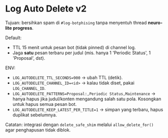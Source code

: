 # Log Auto Delete v2

Tujuan: bersihkan spam di `#log-botphising` tanpa menyentuh thread **neuro-lite progress**.

Default:
- TTL 15 menit untuk pesan bot (tidak pinned) di channel log.
- Jaga **satu** pesan terbaru per judul (mis. hanya 1 'Periodic Status', 1 'Proposal', dst).

ENV:
- `LOG_AUTODELETE_TTL_SECONDS=900`  → ubah TTL (detik).
- `LOG_AUTODELETE_CHANNEL_ID=<id>` → kalau tidak diset, pakai `LOG_CHANNEL_ID`.
- `LOG_AUTODELETE_PATTERNS=Proposal:,Periodic Status,Maintenance` → hanya hapus jika judul/konten mengandung salah satu pola. Kosongkan untuk hapus semua pesan bot.
- `LOG_AUTODELETE_KEEP_LATEST_PER_TITLE=1` → simpan yang terbaru, hapus duplikat sebelumnya.

Catatan: integrasi dengan `delete_safe_shim` melalui `allow_delete_for()` agar penghapusan tidak diblok.
